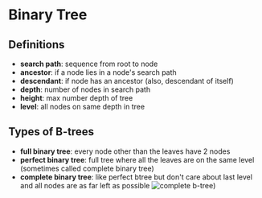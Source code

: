# Binary Tree

## Definitions
- **search path**: sequence from root to node
- **ancestor**: if a node lies in a node's search path
- **descendant**: if node has an ancestor (also, descendant of itself)
- **depth**: number of nodes in search path
- **height**: max number depth of tree
- **level**: all nodes on same depth in tree

## Types of B-trees
- **full binary tree**: every node other than the leaves have 2 nodes
- **perfect binary tree**: full tree where all the leaves are on the same level (sometimes called complete binary tree)
- **complete binary tree**: like perfect btree but don't care about last level and all nodes are as far left as possible
![complete b-tree](http://web.cecs.pdx.edu/~sheard/course/Cs163/Graphics/CompleteBinary.jpg))
